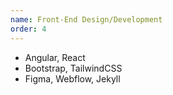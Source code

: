 ```yaml
---
name: Front-End Design/Development
order: 4
---
```

- Angular, React
- Bootstrap, TailwindCSS
- Figma, Webflow, Jekyll
